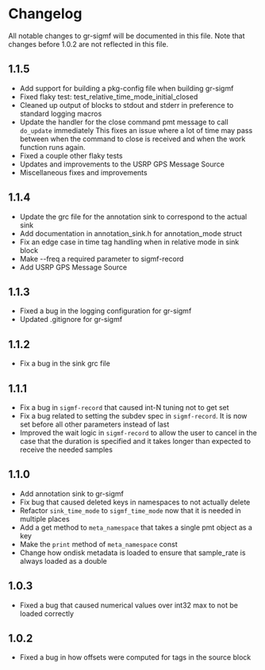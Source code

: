 # Changelog
All notable changes to gr-sigmf will be documented in this file.
Note that changes before 1.0.2 are not reflected in this file.

## 1.1.5

* Add support for building a pkg-config file when building gr-sigmf
* Fixed flaky test: test_relative_time_mode_initial_closed
* Cleaned up output of blocks to stdout and stderr in preference to standard logging macros
* Update the handler for the close command pmt message to call `do_update` immediately
  This fixes an issue where a lot of time may pass between when the command to 
  close is received and when the work function runs again.
* Fixed a couple other flaky tests
* Updates and improvements to the USRP GPS Message Source
* Miscellaneous fixes and improvements

## 1.1.4

* Update the grc file for the annotation sink to correspond to the actual sink
* Add documentation in annotation_sink.h for annotation_mode struct
* Fix an edge case in time tag handling when in relative mode in sink block
* Make --freq a required parameter to sigmf-record
* Add USRP GPS Message Source

## 1.1.3

* Fixed a bug in the logging configuration for gr-sigmf
* Updated .gitignore for gr-sigmf

## 1.1.2

* Fix a bug in the sink grc file

## 1.1.1

* Fix a bug in `sigmf-record` that caused int-N tuning not to get set
* Fix a bug related to setting the subdev spec in  `sigmf-record`. It is now set before all other parameters instead of last
* Improved the wait logic in `sigmf-record` to allow the user to cancel in the case that the duration is specified and it takes longer than expected to receive the needed samples

## 1.1.0

* Add annotation sink to gr-sigmf
* Fix bug that caused deleted keys in namespaces to not actually delete
* Refactor `sink_time_mode` to `sigmf_time_mode` now that it is needed in multiple places
* Add a get method to `meta_namespace` that takes a single pmt object as a key
* Make the `print` method of `meta_namespace` const
* Change how ondisk metadata is loaded to ensure that sample_rate is always loaded as a double

## 1.0.3

* Fixed a bug that caused numerical values over int32 max to not be loaded correctly

## 1.0.2

* Fixed a bug in how offsets were computed for tags in the source block